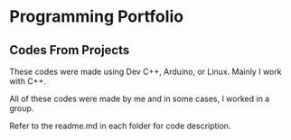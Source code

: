 # Programming Portfolio

## Codes From Projects

These codes were made using Dev C++, Arduino, or Linux. Mainly I work with C++.

All of these codes were made by me and in some cases, I worked in a group.

Refer to the readme.md in each folder for code description. 
